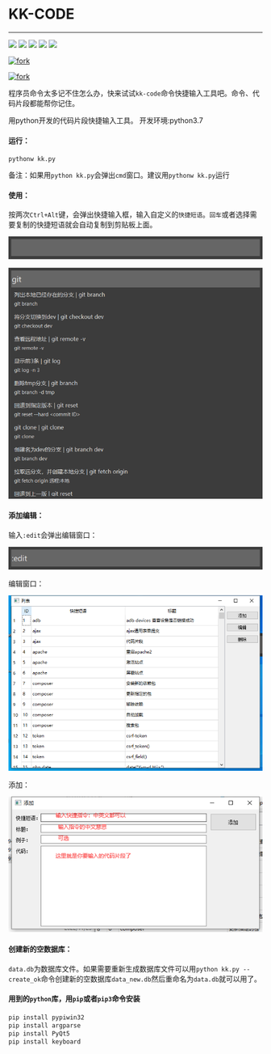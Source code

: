 # KK-CODE
---
<p align="left">
    <img src="https://img.shields.io/badge/python-3.7-brightgreen.svg?style=flat" />
    <img src="https://img.shields.io/badge/license-MulanPSL 2.0-brightgreen.svg?style=flat" />
	<img src="https://img.shields.io/badge/Author-陌北v1-orange.svg?style=flat" />
	<img src="https://img.shields.io/badge/version-v1.0-brightgreen.svg?style=flat" />
	<img src="https://gitee.com/zzwhe/kk_code/badge/star.svg?theme=gray" />
</p>

[![fork](https://gitee.com/zzwhe/kk_code/badge/fork.svg?theme=dark)](https://gitee.com/mirrors/srsLTE/members)

[![fork](https://gitee.com/zzwhe/kk_code/badge/fork.svg?theme=dark)](https://gitee.com/mirrors/srsLTE/members)

程序员命令太多记不住怎么办，快来试试`kk-code`命令快捷输入工具吧。命令、代码片段都能帮你记住。

用python开发的代码片段快捷输入工具。
开发环境:python3.7


#### 运行：

```
pythonw kk.py
```

备注：如果用`python kk.py`会弹出`cmd`窗口。建议用`pythonw kk.py`运行



#### 使用：

按两次`Ctrl+Alt`键，会弹出快捷输入框，输入自定义的`快捷短语`。`回车`或者选择需要复制的快捷短语就会自动复制到剪贴板上面。

![image-20230113094605172](image-20230113094605172.png)


![image-20230113100333302](image-20230113100333302.png)

#### 添加编辑：
输入`:edit`会弹出编辑窗口：

![image-20230113095313083](image-20230113095313083.png)

编辑窗口：

![image-20230113095425867](image-20230113095425867.png)

添加：

![image-20230113095806716](image-20230113095806716.png)





#### 创建新的空数据库：

`data.db`为数据库文件。如果需要重新生成数据库文件可以用`python kk.py --create_ok`命令创建新的空数据库`data_new.db`然后重命名为`data.db`就可以用了。



#### 用到的`python`库，用`pip`或者`pip3`命令安装

```
pip install pypiwin32
pip install argparse
pip install PyQt5
pip install keyboard
```